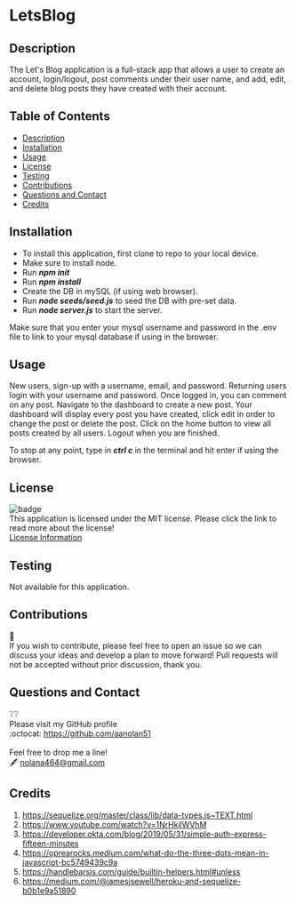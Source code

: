# LetsBlog

## Description
The Let's Blog application is a full-stack app that allows a user to create an account, login/logout, post comments under their user name, and add, edit, and delete blog posts they have created with their account.

## Table of Contents
  - [Description](#description)
  - [Installation](#installation)
  - [Usage](#usage)
  - [License](#license)
  - [Testing](#testing)
  - [Contributions](#contributions)  
  - [Questions and Contact](#questions-and-contact)
  - [Credits](#credits)

## Installation
- To install this application, first clone to repo to your local device.
- Make sure to install node.
- Run ***npm init***
- Run ***npm install***
- Create the DB in mySQL (if using web browser).
- Run ***node seeds/seed.js*** to seed the DB with pre-set data.
- Run ***node server.js*** to start the server.

Make sure that you enter your mysql username and password in the .env file to link to your mysql database if using in the browser.

## Usage
New users, sign-up with a username, email, and password. Returning users login with your username and password. Once logged in, you can comment on any post. Navigate to the dashboard to create a new post. Your dashboard will display every post you have created, click edit in order to change the post or delete the post. Click on the home button to view all posts created by all users. Logout when you are finished.

To stop at any point, type in ***ctrl c*** in the terminal and hit enter if using the browser.

## License
 ![badge](https://img.shields.io/badge/license-mit-blue?style=flat-square)<br>
  This application is licensed under the MIT license. Please click the link to read more about the license!<br>
  [License Information](https://choosealicense.com/licenses/mit/)

## Testing
Not available for this application.

## Contributions
:busts_in_silhouette:<br>
If you wish to contribute, please feel free to open an issue so we can discuss your ideas and develop a plan to move forward!
Pull requests will not be accepted without prior discussion, thank you. 

## Questions and Contact
  :grey_question::grey_question:<br>
  Please visit my GitHub profile <br>
  :octocat: https://github.com/aanolan51 <br><br>
  Feel free to drop me a line! <br> :fountain_pen: nolana464@gmail.com

## Credits
1. https://sequelize.org/master/class/lib/data-types.js~TEXT.html
2. https://www.youtube.com/watch?v=1NrHkjlWVhM
3. https://developer.okta.com/blog/2019/05/31/simple-auth-express-fifteen-minutes
4. https://oprearocks.medium.com/what-do-the-three-dots-mean-in-javascript-bc5749439c9a
5. https://handlebarsjs.com/guide/builtin-helpers.html#unless
6. https://medium.com/@jamesjsewell/heroku-and-sequelize-b0b1e9a51890